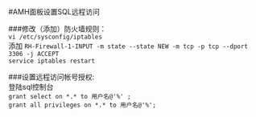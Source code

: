 #AMH面板设置SQL远程访问

###修改（添加）防火墙规则：<br/>
`vi /etc/sysconfig/iptables`<br/>
添加 `RH-Firewall-1-INPUT -m state --state NEW -m tcp -p tcp --dport 3306 -j ACCEPT`<br/>
`service iptables restart`


###设置远程访问帐号授权:<br/>
登陆sql控制台<br/>
`grant select on *.* to 用户名@'%' ;`<br/>
`grant all privileges on *.* to 用户名@'%';`
